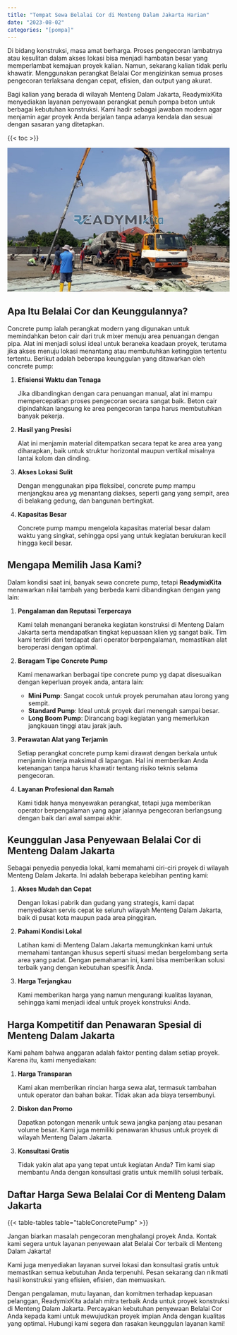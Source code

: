 ```yaml
---
title: "Tempat Sewa Belalai Cor di Menteng Dalam Jakarta Harian"
date: "2023-08-02"
categories: "[pompa]"
---
```


Di bidang konstruksi, masa amat berharga. Proses pengecoran lambatnya atau kesulitan dalam akses lokasi bisa menjadi hambatan besar yang memperlambat kemajuan proyek kalian. Namun, sekarang kalian tidak perlu khawatir. Menggunakan perangkat Belalai Cor mengizinkan semua proses pengecoran terlaksana dengan cepat, efisien, dan output yang akurat.

Bagi kalian yang berada di wilayah Menteng Dalam Jakarta, ReadymixKita menyediakan layanan penyewaan perangkat penuh pompa beton untuk berbagai kebutuhan konstruksi. Kami hadir sebagai jawaban modern agar menjamin agar proyek Anda berjalan tanpa adanya kendala dan sesuai dengan sasaran yang ditetapkan.

{{< toc >}}

![Tempat Sewa Belalai Cor di Menteng Dalam Jakarta Harian](/images/pompa/sewa-pompa-10.jpg)

## Apa Itu Belalai Cor dan Keunggulannya?

Concrete pump ialah perangkat modern yang digunakan untuk memindahkan beton cair dari truk mixer menuju area penuangan dengan pipa. Alat ini menjadi solusi ideal untuk beraneka keadaan proyek, terutama jika akses menuju lokasi menantang atau membutuhkan ketinggian tertentu tertentu. Berikut adalah beberapa keunggulan yang ditawarkan oleh concrete pump:

1. **Efisiensi Waktu dan Tenaga**

   Jika dibandingkan dengan cara penuangan manual, alat ini mampu mempercepatkan proses pengecoran secara sangat baik. Beton cair dipindahkan langsung ke area pengecoran tanpa harus membutuhkan banyak pekerja.

2. **Hasil yang Presisi**

   Alat ini menjamin material ditempatkan secara tepat ke area area yang diharapkan, baik untuk struktur horizontal maupun vertikal misalnya lantai kolom dan dinding.

3. **Akses Lokasi Sulit**

   Dengan menggunakan pipa fleksibel, concrete pump mampu menjangkau area yg menantang diakses, seperti gang yang sempit, area di belakang gedung, dan bangunan bertingkat.

4. **Kapasitas Besar**

   Concrete pump mampu mengelola kapasitas material besar dalam waktu yang singkat, sehingga opsi yang untuk kegiatan berukuran kecil hingga kecil besar.

## Mengapa Memilih Jasa Kami?

Dalam kondisi saat ini, banyak sewa concrete pump, tetapi **ReadymixKita** menawarkan nilai tambah yang berbeda kami dibandingkan dengan yang lain:

1. **Pengalaman dan Reputasi Terpercaya**

   Kami telah menangani beraneka kegiatan konstruksi di Menteng Dalam Jakarta serta mendapatkan tingkat kepuasaan klien yg sangat baik. Tim kami terdiri dari terdapat dari operator berpengalaman, memastikan alat beroperasi dengan optimal.

2. **Beragam Tipe Concrete Pump**

   Kami menawarkan berbagai tipe concrete pump yg dapat disesuaikan dengan keperluan proyek anda, antara lain:
   - **Mini Pump**: Sangat cocok untuk proyek perumahan atau lorong yang sempit.
   - **Standard Pump**: Ideal untuk proyek dari menengah sampai besar.
   - **Long Boom Pump**: Dirancang bagi kegiatan yang memerlukan jangkauan tinggi atau jarak jauh.

3. **Perawatan Alat yang Terjamin**

   Setiap perangkat concrete pump kami dirawat dengan berkala untuk menjamin kinerja maksimal di lapangan. Hal ini memberikan Anda ketenangan tanpa harus khawatir tentang risiko teknis selama pengecoran.

4. **Layanan Profesional dan Ramah**

   Kami tidak hanya menyewakan perangkat, tetapi juga memberikan operator berpengalaman yang agar jalannya pengecoran berlangsung dengan baik dari awal sampai akhir.

## Keunggulan Jasa Penyewaan Belalai Cor di Menteng Dalam Jakarta

Sebagai penyedia penyedia lokal, kami memahami ciri-ciri proyek di wilayah Menteng Dalam Jakarta. Ini adalah beberapa kelebihan penting kami:

1. **Akses Mudah dan Cepat**

   Dengan lokasi pabrik dan gudang yang strategis, kami dapat menyediakan servis cepat ke seluruh wilayah Menteng Dalam Jakarta, baik di pusat kota maupun pada area pinggiran.

2. **Pahami Kondisi Lokal**

   Latihan kami di Menteng Dalam Jakarta memungkinkan kami untuk memahami tantangan khusus seperti situasi medan bergelombang serta area yang padat. Dengan pemahaman ini, kami bisa memberikan solusi terbaik yang dengan kebutuhan spesifik Anda.

3. **Harga Terjangkau**

   Kami memberikan harga yang namun mengurangi kualitas layanan, sehingga kami menjadi ideal untuk proyek konstruksi Anda.

## Harga Kompetitif dan Penawaran Spesial di Menteng Dalam Jakarta

Kami paham bahwa anggaran adalah faktor penting dalam setiap proyek. Karena itu, kami menyediakan:

1. **Harga Transparan**

   Kami akan memberikan rincian harga sewa alat, termasuk tambahan untuk operator dan bahan bakar. Tidak akan ada biaya tersembunyi.

2. **Diskon dan Promo**

   Dapatkan potongan menarik untuk sewa jangka panjang atau pesanan volume besar. Kami juga memiliki penawaran khusus untuk proyek di wilayah Menteng Dalam Jakarta.

3. **Konsultasi Gratis**

   Tidak yakin alat apa yang tepat untuk kegiatan Anda? Tim kami siap membantu Anda dengan konsultasi gratis untuk memilih solusi terbaik.

## Daftar Harga Sewa Belalai Cor di Menteng Dalam Jakarta

{{< table-tables table="tableConcretePump" >}}

Jangan biarkan masalah pengecoran menghalangi proyek Anda. Kontak kami segera untuk layanan penyewaan alat Belalai Cor terbaik di Menteng Dalam Jakarta!

Kami juga menyediakan layanan survei lokasi dan konsultasi gratis untuk memastikan semua kebutuhan Anda terpenuhi. Pesan sekarang dan nikmati hasil konstruksi yang efisien, efisien, dan memuaskan.

Dengan pengalaman, mutu layanan, dan komitmen terhadap kepuasan pelanggan, ReadymixKita adalah mitra terbaik Anda untuk proyek konstruksi di Menteng Dalam Jakarta. Percayakan kebutuhan penyewaan Belalai Cor Anda kepada kami untuk mewujudkan proyek impian Anda dengan kualitas yang optimal. Hubungi kami segera dan rasakan keunggulan layanan kami!